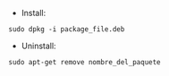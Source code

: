 - Install:
```
sudo dpkg -i package_file.deb
```
- Uninstall:
```
sudo apt-get remove nombre_del_paquete
```
